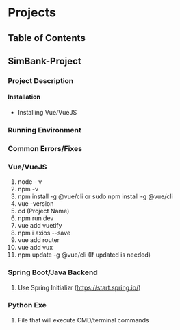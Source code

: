 # Projects

## Table of Contents


## SimBank-Project

### Project Description
#### Installation
 - Installing Vue/VueJS
### Running Environment
### Common Errors/Fixes

### Vue/VueJS
1. node - v
2. npm -v
3. npm install -g @vue/cli or sudo npm install -g @vue/cli
4. vue -version
5. cd (Project Name)
6. npm run dev
7. vue add vuetify
8. npm i axios --save
9. vue add router
10. vue add vux
11. npm update -g @vue/cli (If updated is needed)

### Spring Boot/Java Backend
1. Use Spring Initializr (https://start.spring.io/)

### Python Exe
1. File that will execute CMD/terminal commands
